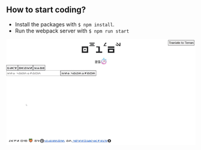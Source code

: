 
## How to start coding?

- Install the packages with `$ npm install`.
- Run the webpack server with `$ npm run start`

![alt text](src/img/counter-alien.gif)